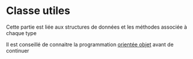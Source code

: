 # Classe utiles

Cette partie est liée aux structures de données et les méthodes associée à chaque type

Il est conseillé de connaitre la programmation [orientée objet](./../chapter_2/root.md) avant de continuer